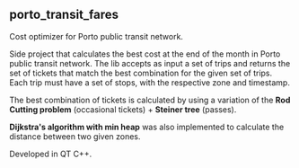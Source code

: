 ## porto_transit_fares
Cost optimizer for Porto public transit network.

Side project that calculates the best cost at the end of the month in Porto public transit network. The lib accepts as input a set of trips and returns the set of tickets that match the best combination for the given set of trips. Each trip must have a set of stops, with the respective zone and timestamp.

The best combination of tickets is calculated by using a variation of the **Rod Cutting problem** (occasional tickets) + **Steiner tree** (passes).

**Dijkstra's algorithm with min heap** was also implemented to calculate the distance between two given zones.

Developed in QT C++.
